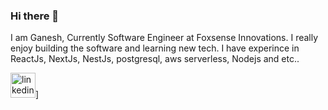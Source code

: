 ### Hi there 👋

I am Ganesh, Currently Software Engineer at Foxsense Innovations. I really enjoy building the software and learning new tech. I have experince in ReactJs, NextJs, NestJs, postgresql, aws serverless,  Nodejs and etc..

[<img src='https://cdn.jsdelivr.net/npm/simple-icons@3.0.1/icons/linkedin.svg' alt='linkedin' height='40'>](https://www.linkedin.com/in/https://www.linkedin.com/in/ganesh-hegde-2baaa6155//)] 
